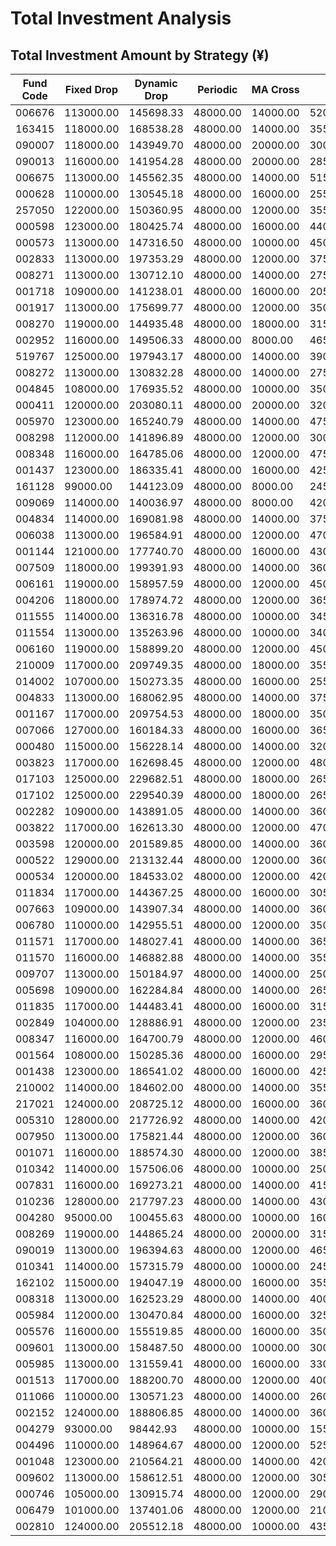 # Total Investment Analysis

## Total Investment Amount by Strategy (¥)

| Fund Code | Fixed Drop | Dynamic Drop | Periodic | MA Cross | RSI | Enhanced RSI | Value Avg |
|---|---|---|---|---|---|---|---|
| 006676 | 113000.00 | 145698.33 | 48000.00 | 14000.00 | 52000.00 | 130013.89 | 77985.05 |
| 163415 | 118000.00 | 168538.28 | 48000.00 | 14000.00 | 35500.00 | 80957.30 | 77963.01 |
| 090007 | 118000.00 | 143949.70 | 48000.00 | 20000.00 | 30000.00 | 67141.49 | 77986.11 |
| 090013 | 116000.00 | 141954.28 | 48000.00 | 20000.00 | 28500.00 | 65761.68 | 77981.02 |
| 006675 | 113000.00 | 145562.35 | 48000.00 | 14000.00 | 51500.00 | 129042.78 | 77984.47 |
| 000628 | 110000.00 | 130545.18 | 48000.00 | 16000.00 | 25500.00 | 62431.55 | 77951.61 |
| 257050 | 122000.00 | 150360.95 | 48000.00 | 12000.00 | 35500.00 | 84113.25 | 77973.28 |
| 000598 | 123000.00 | 180425.74 | 48000.00 | 16000.00 | 44000.00 | 100640.75 | 77969.87 |
| 000573 | 113000.00 | 147316.50 | 48000.00 | 10000.00 | 45000.00 | 103467.88 | 77975.99 |
| 002833 | 113000.00 | 197353.29 | 48000.00 | 12000.00 | 37500.00 | 98013.86 | 77980.51 |
| 008271 | 113000.00 | 130712.10 | 48000.00 | 14000.00 | 27500.00 | 63316.87 | 77976.55 |
| 001718 | 109000.00 | 141238.01 | 48000.00 | 16000.00 | 20500.00 | 49074.26 | 77960.14 |
| 001917 | 113000.00 | 175699.77 | 48000.00 | 12000.00 | 35000.00 | 77139.60 | 77973.08 |
| 008270 | 119000.00 | 144935.48 | 48000.00 | 18000.00 | 31500.00 | 72341.42 | 77983.72 |
| 002952 | 116000.00 | 149506.33 | 48000.00 | 8000.00 | 46500.00 | 100707.65 | 77985.94 |
| 519767 | 125000.00 | 197943.17 | 48000.00 | 14000.00 | 39000.00 | 95190.17 | 77974.79 |
| 008272 | 113000.00 | 130832.28 | 48000.00 | 14000.00 | 27500.00 | 64077.76 | 77977.38 |
| 004845 | 108000.00 | 176935.52 | 48000.00 | 10000.00 | 35000.00 | 90435.86 | 77986.13 |
| 000411 | 120000.00 | 203080.11 | 48000.00 | 20000.00 | 32000.00 | 75116.61 | 77984.38 |
| 005970 | 123000.00 | 165240.79 | 48000.00 | 14000.00 | 47500.00 | 112260.68 | 77979.05 |
| 008298 | 112000.00 | 141896.89 | 48000.00 | 12000.00 | 30000.00 | 68212.25 | 77984.80 |
| 008348 | 116000.00 | 164785.06 | 48000.00 | 12000.00 | 47500.00 | 110600.06 | 77977.62 |
| 001437 | 123000.00 | 186335.41 | 48000.00 | 16000.00 | 42500.00 | 103911.03 | 77968.25 |
| 161128 | 99000.00 | 144123.09 | 48000.00 | 8000.00 | 24500.00 | 52208.25 | 77948.24 |
| 009069 | 114000.00 | 140036.97 | 48000.00 | 8000.00 | 42000.00 | 97978.52 | 77986.47 |
| 004834 | 114000.00 | 169081.98 | 48000.00 | 14000.00 | 37500.00 | 89935.56 | 77990.45 |
| 006038 | 113000.00 | 196584.91 | 48000.00 | 12000.00 | 47000.00 | 118371.96 | 77975.02 |
| 001144 | 121000.00 | 177740.70 | 48000.00 | 16000.00 | 43000.00 | 96959.25 | 77981.41 |
| 007509 | 118000.00 | 199391.93 | 48000.00 | 14000.00 | 36000.00 | 81971.77 | 77975.68 |
| 006161 | 119000.00 | 158957.59 | 48000.00 | 12000.00 | 45000.00 | 105633.61 | 77982.96 |
| 004206 | 118000.00 | 178974.72 | 48000.00 | 12000.00 | 36500.00 | 85654.06 | 77981.04 |
| 011555 | 114000.00 | 136316.78 | 48000.00 | 10000.00 | 34500.00 | 81148.46 | 77987.01 |
| 011554 | 113000.00 | 135263.96 | 48000.00 | 10000.00 | 34000.00 | 80077.14 | 77986.95 |
| 006160 | 119000.00 | 158899.20 | 48000.00 | 12000.00 | 45000.00 | 105095.74 | 77982.40 |
| 210009 | 117000.00 | 209749.35 | 48000.00 | 18000.00 | 35500.00 | 82837.50 | 77980.66 |
| 014002 | 107000.00 | 150273.35 | 48000.00 | 16000.00 | 25500.00 | 60667.92 | 77978.23 |
| 004833 | 113000.00 | 168062.95 | 48000.00 | 14000.00 | 37500.00 | 89664.54 | 77990.23 |
| 001167 | 117000.00 | 209754.53 | 48000.00 | 18000.00 | 35000.00 | 80626.93 | 77985.83 |
| 007066 | 127000.00 | 160184.33 | 48000.00 | 16000.00 | 36500.00 | 83164.02 | 77986.18 |
| 000480 | 115000.00 | 156228.14 | 48000.00 | 14000.00 | 32000.00 | 73802.70 | 77951.53 |
| 003823 | 117000.00 | 162698.45 | 48000.00 | 12000.00 | 48000.00 | 112937.52 | 77971.98 |
| 017103 | 125000.00 | 229682.51 | 48000.00 | 18000.00 | 26500.00 | 62484.12 | 77987.77 |
| 017102 | 125000.00 | 229540.39 | 48000.00 | 18000.00 | 26500.00 | 62332.70 | 77987.67 |
| 002282 | 109000.00 | 143891.05 | 48000.00 | 14000.00 | 36000.00 | 79785.82 | 77984.81 |
| 003822 | 117000.00 | 162613.30 | 48000.00 | 12000.00 | 47000.00 | 111401.80 | 77971.36 |
| 003598 | 120000.00 | 201589.85 | 48000.00 | 14000.00 | 36000.00 | 81942.78 | 77975.56 |
| 000522 | 129000.00 | 213132.44 | 48000.00 | 12000.00 | 36000.00 | 84961.13 | 77968.15 |
| 000534 | 120000.00 | 184533.02 | 48000.00 | 12000.00 | 42000.00 | 98062.42 | 77969.45 |
| 011834 | 117000.00 | 144367.25 | 48000.00 | 16000.00 | 30500.00 | 67782.66 | 77986.51 |
| 007663 | 109000.00 | 143907.34 | 48000.00 | 14000.00 | 36000.00 | 79833.41 | 77984.87 |
| 006780 | 110000.00 | 142955.51 | 48000.00 | 12000.00 | 35000.00 | 89145.93 | 77985.56 |
| 011571 | 117000.00 | 148027.41 | 48000.00 | 14000.00 | 36500.00 | 88220.90 | 77989.15 |
| 011570 | 116000.00 | 146882.88 | 48000.00 | 14000.00 | 35500.00 | 85080.28 | 77988.86 |
| 009707 | 113000.00 | 150184.97 | 48000.00 | 14000.00 | 25000.00 | 57399.08 | 77984.59 |
| 005698 | 109000.00 | 162284.84 | 48000.00 | 14000.00 | 26500.00 | 59071.18 | 77980.56 |
| 011835 | 117000.00 | 144483.41 | 48000.00 | 16000.00 | 31500.00 | 70633.47 | 77986.83 |
| 002849 | 104000.00 | 128886.91 | 48000.00 | 12000.00 | 23500.00 | 55989.13 | 77979.55 |
| 008347 | 116000.00 | 164700.79 | 48000.00 | 12000.00 | 46000.00 | 108087.39 | 77977.22 |
| 001564 | 108000.00 | 150285.36 | 48000.00 | 16000.00 | 29500.00 | 69143.05 | 77969.71 |
| 001438 | 123000.00 | 186541.02 | 48000.00 | 16000.00 | 42500.00 | 104029.07 | 77974.22 |
| 210002 | 114000.00 | 184602.00 | 48000.00 | 14000.00 | 35500.00 | 81401.54 | 77979.12 |
| 217021 | 124000.00 | 208725.12 | 48000.00 | 16000.00 | 36000.00 | 85586.59 | 77956.00 |
| 005310 | 128000.00 | 217726.92 | 48000.00 | 14000.00 | 42000.00 | 101282.36 | 77976.53 |
| 007950 | 113000.00 | 175821.44 | 48000.00 | 12000.00 | 36000.00 | 78563.42 | 77973.78 |
| 001071 | 116000.00 | 188574.30 | 48000.00 | 12000.00 | 38500.00 | 87433.65 | 77969.08 |
| 010342 | 114000.00 | 157506.06 | 48000.00 | 10000.00 | 25000.00 | 63475.62 | 77989.02 |
| 007831 | 116000.00 | 169273.21 | 48000.00 | 14000.00 | 41500.00 | 98164.61 | 77986.63 |
| 010236 | 128000.00 | 217797.23 | 48000.00 | 14000.00 | 43000.00 | 102526.65 | 77976.85 |
| 004280 | 95000.00 | 100455.63 | 48000.00 | 10000.00 | 16000.00 | 34963.09 | 77986.87 |
| 008269 | 119000.00 | 144865.24 | 48000.00 | 20000.00 | 31500.00 | 71937.73 | 77983.43 |
| 090019 | 113000.00 | 196394.63 | 48000.00 | 12000.00 | 46500.00 | 116910.45 | 77975.02 |
| 010341 | 114000.00 | 157315.79 | 48000.00 | 10000.00 | 24500.00 | 63007.79 | 77988.70 |
| 162102 | 115000.00 | 194047.19 | 48000.00 | 16000.00 | 35500.00 | 81855.15 | 77989.59 |
| 008318 | 113000.00 | 162523.29 | 48000.00 | 14000.00 | 40000.00 | 91589.67 | 77986.17 |
| 005984 | 112000.00 | 130470.84 | 48000.00 | 16000.00 | 32500.00 | 74419.72 | 77984.93 |
| 005576 | 116000.00 | 155519.85 | 48000.00 | 16000.00 | 35000.00 | 77104.57 | 77983.51 |
| 009601 | 113000.00 | 158487.50 | 48000.00 | 10000.00 | 30000.00 | 71422.14 | 77988.34 |
| 005985 | 113000.00 | 131559.41 | 48000.00 | 16000.00 | 33000.00 | 76297.31 | 77985.32 |
| 001513 | 117000.00 | 188200.70 | 48000.00 | 12000.00 | 40000.00 | 91128.82 | 77973.08 |
| 011066 | 110000.00 | 130571.23 | 48000.00 | 14000.00 | 26000.00 | 63845.34 | 77952.26 |
| 002152 | 124000.00 | 188806.85 | 48000.00 | 14000.00 | 36000.00 | 87401.65 | 77976.67 |
| 004279 | 93000.00 | 98442.93 | 48000.00 | 10000.00 | 15500.00 | 34748.65 | 77986.80 |
| 004496 | 110000.00 | 148964.67 | 48000.00 | 12000.00 | 52500.00 | 140761.63 | 77973.12 |
| 001048 | 123000.00 | 210564.21 | 48000.00 | 14000.00 | 42000.00 | 94640.17 | 77979.77 |
| 009602 | 113000.00 | 158612.51 | 48000.00 | 12000.00 | 30500.00 | 73009.65 | 77988.69 |
| 000746 | 105000.00 | 130915.74 | 48000.00 | 12000.00 | 29000.00 | 68707.44 | 77954.11 |
| 006479 | 101000.00 | 137401.06 | 48000.00 | 12000.00 | 21000.00 | 46592.53 | 77932.61 |
| 002810 | 124000.00 | 205512.18 | 48000.00 | 10000.00 | 43500.00 | 106735.78 | 77978.05 |